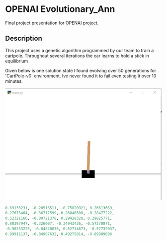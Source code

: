 # OPENAI Evolutionary_Ann

Final project presentation for OPENAI project.

## Description
This project uses a genetic algorithm programmed by our team to train a cartpole.
Throughout several iterations the car learns to hold a stick in equilibrium

Given below is one solution state I found evolving over 50 generations for 'CartPole-v0' environment. 
Ive never found it to fail even testing it over 10 minutes.

![Training in action](../assets/Gym.gif)
```python
0.69133231, -0.20516511, -0.75820921, 0.26613669, 
0.27673464, -0.36717599,-0.26046508, -0.28477222, 
0.52321166, -0.80721378, 0.29428328, 0.29825771, 
0.80397947, -0.326007, -0.34943436, -0.57278871, 
-0.98233225, -0.84820036,-0.52714673, -0.57732037, 
0.99911137, -0.84907632, 0.49275814, -0.89989096
```
